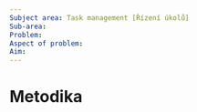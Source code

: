 ```yaml
---
Subject area: Task management [Řízení úkolů]
Sub-area:
Problem:
Aspect of problem:
Aim:
---
```


# Metodika